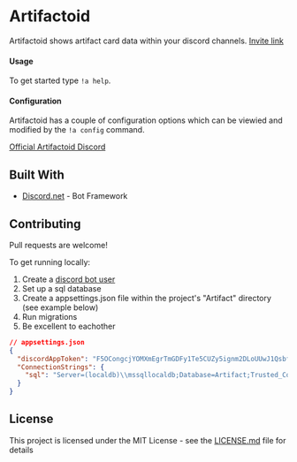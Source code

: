 # Artifactoid
Artifactoid shows artifact card data within your discord channels. [Invite link](https://discordapp.com/oauth2/authorize?client_id=511716826884079617&scope=bot)

#### Usage

To get started type `!a help`.

#### Configuration

Artifactoid has a couple of configuration options which can be viewied and modified by the `!a config` command.

[Official Artifactoid Discord](https://discord.gg/KxNzKFN)

## Built With

* [Discord.net](https://github.com/RogueException/Discord.Net) - Bot Framework

## Contributing

Pull requests are welcome!

To get running locally:
1. Create a [discord bot user](https://discordapp.com/developers/applications/)
2. Set up a sql database
3. Create a appsettings.json file within the project's "Artifact" directory (see example below)
4. Run migrations
5. Be excellent to eachother

```json
// appsettings.json
{
  "discordAppToken": "F5OCongcjYOMXmEgrTmGDFy1Te5CUZy5ignm2DLoUUwJ1QsbfqEeOpyWBhe",
  "ConnectionStrings": {
    "sql": "Server=(localdb)\\mssqllocaldb;Database=Artifact;Trusted_Connection=True;"
  }
}
```

## License

This project is licensed under the MIT License - see the [LICENSE.md](LICENSE.md) file for details
